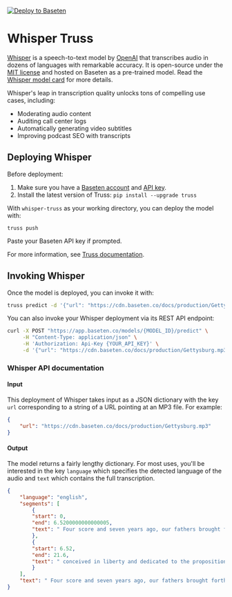 [![Deploy to Baseten](https://user-images.githubusercontent.com/2389286/236301770-16f46d4f-4e23-4db5-9462-f578ec31e751.svg)](https://app.baseten.co/explore/whisper)

# Whisper Truss

[Whisper](https://github.com/openai/whisper) is a speech-to-text model by [OpenAI](https://openai.com/blog/whisper/) that transcribes audio in dozens of languages with remarkable accuracy. It is open-source under the [MIT license](https://github.com/openai/whisper/blob/main/LICENSE) and hosted on Baseten as a pre-trained model. Read the [Whisper model card](https://github.com/openai/whisper/blob/main/model-card.md) for more details.

Whisper's leap in transcription quality unlocks tons of compelling use cases, including:

* Moderating audio content
* Auditing call center logs
* Automatically generating video subtitles
* Improving podcast SEO with transcripts

## Deploying Whisper

Before deployment:

1. Make sure you have a [Baseten account](https://app.baseten.co/signup) and [API key](https://app.baseten.co/settings/account/api_keys).
2. Install the latest version of Truss: `pip install --upgrade truss`

With `whisper-truss` as your working directory, you can deploy the model with:

```
truss push
```

Paste your Baseten API key if prompted.

For more information, see [Truss documentation](https://truss.baseten.co).

## Invoking Whisper

Once the model is deployed, you can invoke it with:

```sh
truss predict -d '{"url": "https://cdn.baseten.co/docs/production/Gettysburg.mp3"}'
```

You can also invoke your Whisper deployment via its REST API endpoint:

```bash
curl -X POST "https://app.baseten.co/models/{MODEL_ID}/predict" \
     -H "Content-Type: application/json" \
     -H 'Authorization: Api-Key {YOUR_API_KEY}' \
     -d '{"url": "https://cdn.baseten.co/docs/production/Gettysburg.mp3"}'
```

### Whisper API documentation

#### Input

This deployment of Whisper takes input as a JSON dictionary with the key `url` corresponding to a string of a URL pointing at an MP3 file. For example:

```json
{
    "url": "https://cdn.baseten.co/docs/production/Gettysburg.mp3"
}
```

#### Output

The model returns a fairly lengthy dictionary. For most uses, you'll be interested in the key `language` which specifies the detected language of the audio and `text` which contains the full transcription.

```json
{
    "language": "english",
    "segments": [
        {
        "start": 0,
        "end": 6.5200000000000005,
        "text": " Four score and seven years ago, our fathers brought forth upon this continent a new nation"
        },
        {
        "start": 6.52,
        "end": 21.6,
        "text": " conceived in liberty and dedicated to the proposition that all men are created equal."
        }
    ],
    "text": " Four score and seven years ago, our fathers brought forth upon this continent..."
}
```
